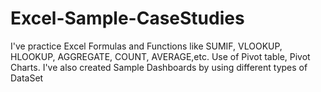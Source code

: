 # Excel-Sample-CaseStudies
I've practice Excel Formulas and Functions like SUMIF, VLOOKUP, HLOOKUP, AGGREGATE, COUNT, AVERAGE,etc. Use of Pivot table, Pivot Charts. I've also created Sample Dashboards by using different types of DataSet
